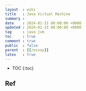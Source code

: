 ```yaml
---
layout  : wiki
title   : Java Virtual Machine
summary : 
date    : 2024-01-31 00:00:00 +0900
updated : 2024-01-31 00:00:00 +0900
tag     : java jvm
toc     : true
comment : true
public  : false
parent  : [[/essay]]
latex   : true
---
```

* TOC
{:toc}


## Ref